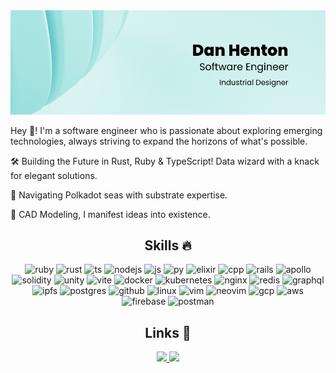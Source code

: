 <div>
  <img src="./public/DanHenton.png" title="Dan Henton Software Engineer" alt="Dan Henton" />
  <p>
    Hey 👋! I'm a software engineer who is passionate about exploring emerging technologies, always striving to expand the horizons of what's possible.
  </p>
  <p>
    🛠️ Building the Future in Rust, Ruby & TypeScript! Data wizard with a knack for elegant solutions. 
  </p>
  <p>
    🚢 Navigating Polkadot seas with substrate expertise. 
  </p>
  <p>
    📐 CAD Modeling, I manifest ideas into existence.
  </p>
</div>

<div align="center">
  <h2>Skills 🔥</h2>
  
  <img title="ruby" src="https://skillicons.dev/icons?i=ruby" alt="ruby" />
  <img title="rust" src="https://skillicons.dev/icons?i=rust" alt="rust" />
  <img title="ts" src="https://skillicons.dev/icons?i=ts" alt="ts" />
  <img title="nodejs" src="https://skillicons.dev/icons?i=nodejs" alt="nodejs" />
  <img title="js" src="https://skillicons.dev/icons?i=js" alt="js" />
  <img title="py" src="https://skillicons.dev/icons?i=py" alt="py" />
  <img title="elixir" src="https://skillicons.dev/icons?i=elixir" alt="elixir" />
  <img title="cpp" src="https://skillicons.dev/icons?i=cpp" alt="cpp" />

  <img title="rails" src="https://skillicons.dev/icons?i=rails" alt="rails" />
  <img title="apollo" src="https://skillicons.dev/icons?i=apollo" alt="apollo" />
  <img title="solidity" src="https://skillicons.dev/icons?i=solidity" alt="solidity" />
  <img title="unity" src="https://skillicons.dev/icons?i=unity" alt="unity" />
  <img title="vite" src="https://skillicons.dev/icons?i=vite" alt="vite" />

  <img title="docker" src="https://skillicons.dev/icons?i=docker" alt="docker" />
  <img title="kubernetes" src="https://skillicons.dev/icons?i=kubernetes" alt="kubernetes" />
  <img title="nginx" src="https://skillicons.dev/icons?i=nginx" alt="nginx" />
  <img title="redis" src="https://skillicons.dev/icons?i=redis" alt="redis" />
  <img title="graphql" src="https://skillicons.dev/icons?i=graphql" alt="graphql" />
  <img title="ipfs" src="https://skillicons.dev/icons?i=ipfs" alt="ipfs" />
  <img title="postgres" src="https://skillicons.dev/icons?i=postgres" alt="postgres" />
  
  <img title="github" src="https://skillicons.dev/icons?i=github" alt="github" />
  <img title="linux" src="https://skillicons.dev/icons?i=linux" alt="linux" />
  <img title="vim" src="https://skillicons.dev/icons?i=vim" alt="vim" />
  <img title="neovim" src="https://skillicons.dev/icons?i=neovim" alt="neovim" />
  <img title="gcp" src="https://skillicons.dev/icons?i=gcp" alt="gcp" />
  <img title="aws" src="https://skillicons.dev/icons?i=aws" alt="aws" />  
  <img title="firebase" src="https://skillicons.dev/icons?i=firebase" alt="firebase" /> 
  <img title="postman" src="https://skillicons.dev/icons?i=postman" alt="postman" />

<div align="center">
  <h2>Links 🔗</h2>
  <a href="https://www.linkedin.com/in/danhenton">
    <img src="https://skillicons.dev/icons?i=linkedin" />
  </a>
  <a href="https://github.com/DanHenton">
    <img src="https://skillicons.dev/icons?i=github" />
  </a>
</div>
